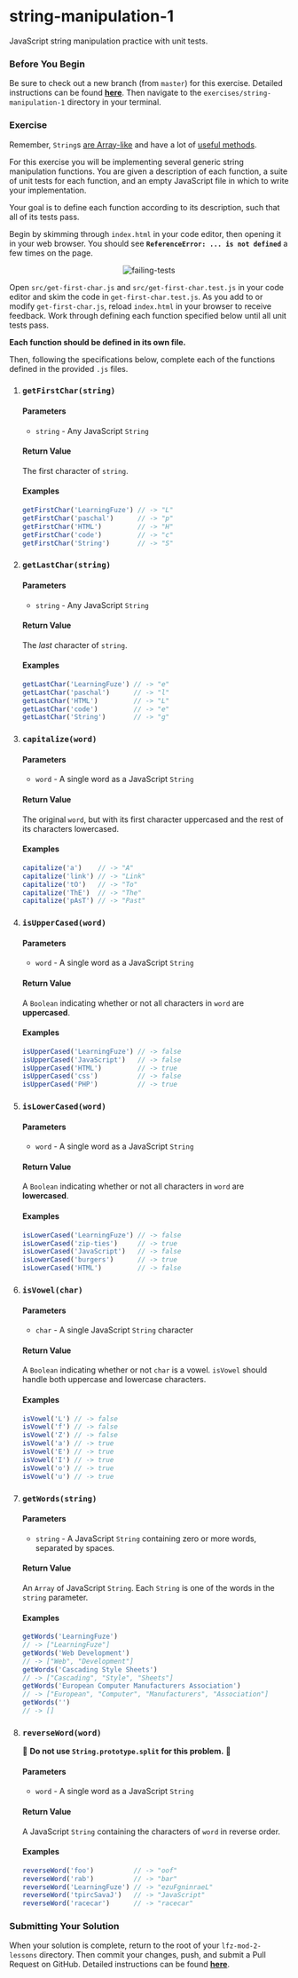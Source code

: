 # string-manipulation-1

JavaScript string manipulation practice with unit tests.

### Before You Begin

Be sure to check out a new branch (from `master`) for this exercise. Detailed instructions can be found [**here**](../../guides/before-each-exercise.md). Then navigate to the `exercises/string-manipulation-1` directory in your terminal.

### Exercise

Remember, `String`s [are Array-like](https://developer.mozilla.org/en-US/docs/Web/JavaScript/Reference/Global_Objects/String#Character_access) and have a lot of [useful methods](https://developer.mozilla.org/en-US/docs/Web/JavaScript/Reference/Global_Objects/String#Methods_2).

For this exercise you will be implementing several generic string manipulation functions. You are given a description of each function, a suite of unit tests for each function, and an empty JavaScript file in which to write your implementation.

Your goal is to define each function according to its description, such that all of its tests pass.

Begin by skimming through `index.html` in your code editor, then opening it in your web browser. You should see **`ReferenceError: ... is not defined`** a few times on the page.

<p align="middle">
  <img src="assets/failing-tests.png" alt="failing-tests">
</p>

Open `src/get-first-char.js` and `src/get-first-char.test.js` in your code editor and skim the code in `get-first-char.test.js`. As you add to or modify `get-first-char.js`, reload `index.html` in your browser to receive feedback. Work through defining each function specified below until all unit tests pass.

**Each function should be defined in its own file.**

Then, following the specifications below, complete each of the functions defined in the provided `.js` files.

1. ### `getFirstChar(string)`

    #### Parameters

      - `string` - Any JavaScript `String`

    #### Return Value

    The first character of `string`.

    #### Examples

    ```js
    getFirstChar('LearningFuze') // -> "L"
    getFirstChar('paschal')      // -> "p"
    getFirstChar('HTML')         // -> "H"
    getFirstChar('code')         // -> "c"
    getFirstChar('String')       // -> "S"
    ```

1. ### `getLastChar(string)`

    #### Parameters

      - `string` - Any JavaScript `String`

    #### Return Value

    The _last_ character of `string`.

    #### Examples

    ```js
    getLastChar('LearningFuze') // -> "e"
    getLastChar('paschal')      // -> "l"
    getLastChar('HTML')         // -> "L"
    getLastChar('code')         // -> "e"
    getLastChar('String')       // -> "g"
    ```

1. ### `capitalize(word)`

    #### Parameters

      - `word` - A single word as a JavaScript `String`

    #### Return Value

    The original `word`, but with its first character uppercased and the rest of its characters lowercased.

    #### Examples

    ```js
    capitalize('a')    // -> "A"
    capitalize('link') // -> "Link"
    capitalize('tO')   // -> "To"
    capitalize('ThE')  // -> "The"
    capitalize('pAsT') // -> "Past"
    ```

1. ### `isUpperCased(word)`

    #### Parameters

      - `word` - A single word as a JavaScript `String`

    #### Return Value

    A `Boolean` indicating whether or not all characters in `word` are **uppercased**.

    #### Examples

    ```js
    isUpperCased('LearningFuze') // -> false
    isUpperCased('JavaScript')   // -> false
    isUpperCased('HTML')         // -> true
    isUpperCased('css')          // -> false
    isUpperCased('PHP')          // -> true
    ```

1. ### `isLowerCased(word)`

    #### Parameters

      - `word` - A single word as a JavaScript `String`

    #### Return Value

    A `Boolean` indicating whether or not all characters in `word` are **lowercased**.

    #### Examples

    ```js
    isLowerCased('LearningFuze') // -> false
    isLowerCased('zip-ties')     // -> true
    isLowerCased('JavaScript')   // -> false
    isLowerCased('burgers')      // -> true
    isLowerCased('HTML')         // -> false
    ```

1. ### `isVowel(char)`

    #### Parameters

      - `char` - A single JavaScript `String` character

    #### Return Value

    A `Boolean` indicating whether or not `char` is a vowel. `isVowel` should handle both uppercase and lowercase characters.

    #### Examples

    ```js
    isVowel('L') // -> false
    isVowel('f') // -> false
    isVowel('Z') // -> false
    isVowel('a') // -> true
    isVowel('E') // -> true
    isVowel('I') // -> true
    isVowel('o') // -> true
    isVowel('u') // -> true
    ```

1. ### `getWords(string)`

    #### Parameters

      - `string` - A JavaScript `String` containing zero or more words, separated by spaces.

    #### Return Value

    An `Array` of JavaScript `String`. Each `String` is one of the words in the `string` parameter.

    #### Examples

    ```js
    getWords('LearningFuze')
    // -> ["LearningFuze"]
    getWords('Web Development')
    // -> ["Web", "Development"]
    getWords('Cascading Style Sheets')
    // -> ["Cascading", "Style", "Sheets"]
    getWords('European Computer Manufacturers Association')
    // -> ["European", "Computer", "Manufacturers", "Association"]
    getWords('')
    // -> []
    ```

1. ### `reverseWord(word)`

    🚨 **Do not use `String.prototype.split` for this problem.** 🚨

    #### Parameters

      - `word` - A single word as a JavaScript `String`

    #### Return Value

    A JavaScript `String` containing the characters of `word` in reverse order.

    #### Examples

    ```js
    reverseWord('foo')          // -> "oof"
    reverseWord('rab')          // -> "bar"
    reverseWord('LearningFuze') // -> "ezuFgninraeL"
    reverseWord('tpircSavaJ')   // -> "JavaScript"
    reverseWord('racecar')      // -> "racecar"
    ```

### Submitting Your Solution

When your solution is complete, return to the root of your `lfz-mod-2-lessons` directory. Then commit your changes, push, and submit a Pull Request on GitHub. Detailed instructions can be found [**here**](../../guides/after-each-exercise.md).
